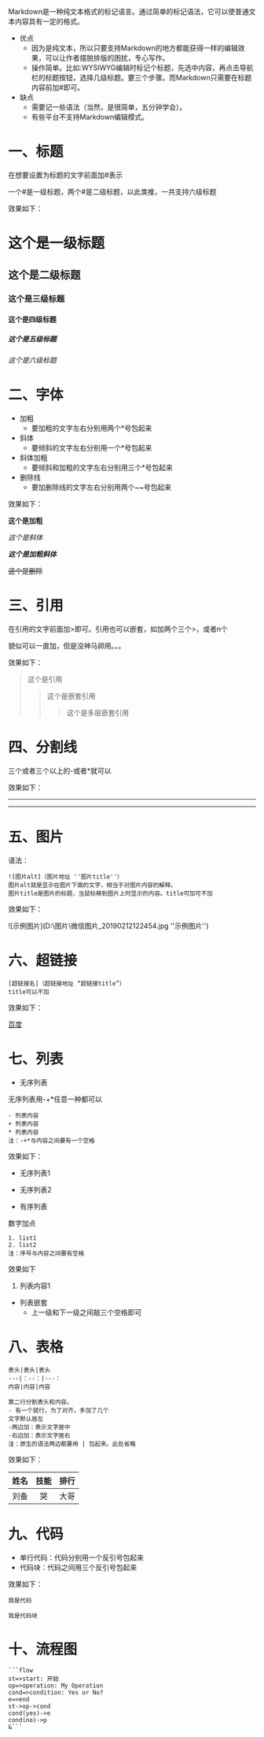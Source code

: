 Markdown是一种纯文本格式的标记语言。通过简单的标记语法，它可以使普通文本内容具有一定的格式。

* 优点
  * 因为是纯文本，所以只要支持Markdown的地方都能获得一样的编辑效果，可以让作者摆脱排版的困扰，专心写作。
  * 操作简单。比如:WYSIWYG编辑时标记个标题，先选中内容，再点击导航栏的标题按钮，选择几级标题。要三个步骤。而Markdown只需要在标题内容前加#即可。
* 缺点
  * 需要记一些语法（当然，是很简单，五分钟学会）。
  * 有些平台不支持Markdown编辑模式。

#  一、标题

在想要设置为标题的文字前面加#表示

一个#是一级标题，两个#是二级标题，以此类推，一共支持六级标题

效果如下：

#  这个是一级标题

##  这个是二级标题

###  这个是三级标题

####  这个是四级标题

#####  这个是五级标题

######  这个是六级标题

#  二、字体

* 加粗
  * 要加粗的文字左右分别用两个*号包起来
* 斜体
  * 要倾斜的文字左右分别用一个*号包起来
* 斜体加粗
  * 要倾斜和加粗的文字左右分别用三个*号包起来
* 删除线
  * 要加删除线的文字左右分别用两个~~号包起来

效果如下：

**这个是加粗**

*这个是斜体*

***这个是加粗斜体***

~~这个是删除~~

#  三、引用

在引用的文字前面加>即可。引用也可以嵌套，如加两个三个>，或者n个

貌似可以一直加，但是没神马卵用。。。

效果如下：

> 这个是引用
>
> > 这个是嵌套引用
> >
> > > 这个是多层嵌套引用

#  四、分割线

三个或者三个以上的-或者*就可以

效果如下：

****

-----

#  五、图片

语法：

```
![图片alt]（图片地址 ''图片title''）
图片alt就是显示在图片下面的文字，相当于对图片内容的解释。
图片title是图片的标题，当鼠标移到图片上时显示的内容。title可加可不加
```

效果如下：

![示例图片](D:\图片\微信图片_20190212122454.jpg ''示例图片'')

#  六、超链接

```
[超链接名]（超链接地址 “超链接title”）
title可以不加
```

效果如下：

[百度](https://www.baidu.com)

#  七、列表

* 无序列表

无序列表用-+*任意一种都可以

```
- 列表内容
+ 列表内容
* 列表内容
注：-+*与内容之间要有一个空格
```

效果如下：

* 无序列表1

- 无序列表2

+ 有序列表

数字加点

```
1. list1
2. list2
注：序号与内容之间要有空格
```

效果如下

1. 列表内容1

* 列表嵌套
  * 上一级和下一级之间敲三个空格即可

#  八、表格

```
表头|表头|表头
---|：--：|---：
内容|内容|内容

第二行分割表头和内容。
- 有一个就行，为了对齐，多加了几个
文字默认居左
-两边加：表示文字居中
-右边加：表示文字居右
注：原生的语法两边都要用 | 包起来。此处省略

```

效果如下：

| 姓名 | 技能 | 排行 |
| ---- | :--: | ---- |
| 刘备 |  哭  | 大哥 |

#  九、代码

* 单行代码：代码分别用一个反引号包起来
* 代码块：代码之间用三个反引号包起来

效果如下：

` 我是代码	`

```
我是代码块
```

#  十、流程图

```
​```flow
st=>start: 开始
op=>operation: My Operation
cond=>condition: Yes or No?
e=>end
st->op->cond
cond(yes)->e
cond(no)->p
&```
```

```flow

```

